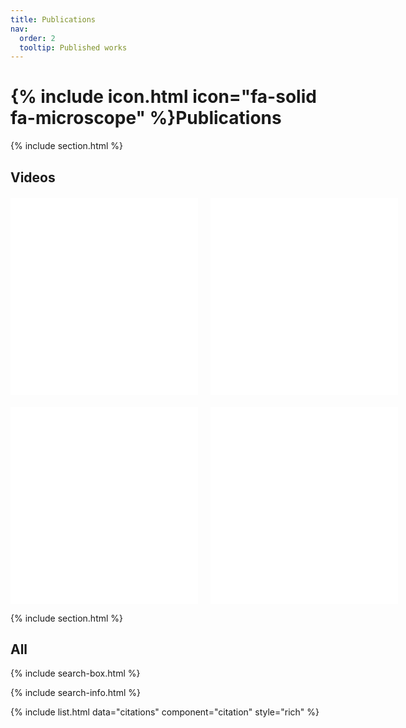 ```yaml
---
title: Publications
nav:
  order: 2
  tooltip: Published works
---
```


# {% include icon.html icon="fa-solid fa-microscope" %}Publications

<!-- TODO: Add content here. -->

{% include section.html %}

## Videos

<!-- Add video. -->
<div style="margin-top: 20px; margin-bottom: 20px; display: flex; justify-content: space-between; gap: 20px;">
  <iframe src="//player.bilibili.com/player.html?isOutside=true&aid=114244838299184&bvid=BV1ktZcYdEWD&cid=25777740164&p=1" scrolling="no" border="0" frameborder="no" framespacing="0" allowfullscreen="true"></iframe>
  <iframe width="560" height="315" src="//player.bilibili.com/player.html?isOutside=true&aid=113775059407876&bvid=BV1kwrKYcER7&cid=25742415778&p=1" scrolling="no" border="0" frameborder="no" framespacing="0" allowfullscreen="true"></iframe>
</div>

<div style="display: flex; justify-content: space-between; gap: 20px;">
    <iframe width="560" height="315" src="//player.bilibili.com/player.html?isOutside=true&aid=113752041066787&bvid=BV1R76RYnEdZ&cid=25740055481&p=1" scrolling="no" border="0" frameborder="no" framespacing="0" allowfullscreen="true"></iframe>
    <iframe width="560" height="315" src="//player.bilibili.com/player.html?isOutside=true&aid=113752041198224&bvid=BV1v76RYHEdL&cid=25740055592&p=1" scrolling="no" border="0" frameborder="no" framespacing="0" allowfullscreen="true"></iframe>
</div>

{% include section.html %}

## All

{% include search-box.html %}

{% include search-info.html %}

{% include list.html data="citations" component="citation" style="rich" %}
